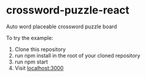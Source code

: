 # crossword-puzzle-react
Auto word placeable crossword puzzle board

To try the example:

  1. Clone this repository
  2. run npm install in the root of your cloned repository
  3. run npm start
  4. Visit [localhost:3000](localhost:3000)

